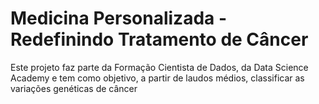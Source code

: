 # Medicina Personalizada - Redefinindo Tratamento de Câncer

Este projeto faz parte da Formação Cientista de Dados, da Data Science Academy e tem como objetivo, a partir de laudos médios, classificar as variações genéticas de câncer
